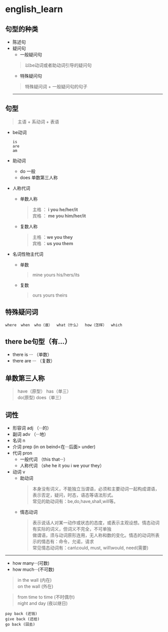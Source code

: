 # english_learn  

## 句型的种类  
+ 陈述句  
+ 疑问句  
  + 一般疑问句  
  > 以be动词或者助动词引导的疑问句  
  + 特殊疑问句  
  > 特殊疑问词 + 一般疑问句的句子  
  ---  
  
## 句型  
  > 主语 + 系动词 + 表语  
  + be动词  
    ```  
    is  
    are  
    am  
    ``` 
  + 助动词  
    + do 一般  
    + does  单数第三人称  
 
+ 人称代词  
  + 单数人称  
    > 主格 ： **i you he/her/it**  
    > 宾格 ： **me you him/her/it**  
  + 复数人称  
    > 主格 ：**we you they**  
    > 宾格 ：**us you them**  
+ 名词性物主代词  
  + 单数  
    > mine  yours  his/hers/its  
  + 复数  
    > ours  yours  theirs  
    
## 特殊疑问词  
```  
where  when  who（谁）  what（什么）  how（怎样）  which  
```  
## there be句型（有...）  
  + there is ···  （单数）  
  + there are ···  （复数）  
## 单数第三人称  
  > have（原型） has（单三）  
  > do(原型)  does（单三）  
## 词性  
  + 形容词   adj  （···的）  
  + 副词  adv  （···地）  
  + 名词  n  
  + 介词  prep  (in on beind<在···后面> under)  
  + 代词  pron  
    + 一般代词  （this that···）  
    + 人称代词  （she he it you i we your they）  
  + 动词  v  
    + 助动词  
      > 本身没有词义，不能独立当谓语，必须和主要动词一起构成谓语，表示否定，疑问，时态，语态等语法形式。  
      > 常见的助动词有：be,do,have,shall,will等。  
    + 情态动词  
      > 表示说话人对某一动作或状态的态度，或表示主观设想。情态动词有实际的词义，但词义不完全，不可单独  
    做谓语，须与动词原形连用，无人称和数的变化。情态的动词所表示的情态有：命令，允诺，请求  
      > 常见情态动词有：can\could, must, will\would, need(需要)  

---  
+ how many···(可数)  
+ how much···(不可数)  

> in the wall (内在)  
> on the wall (外在)  

> from time to time (不时偶尔)  
> night and day (夜以继日)  

```  
pay back (还钱)
give back (还给)
go back (回去)
```  



